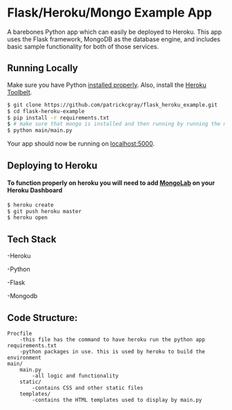 # Flask/Heroku/Mongo Example App

A barebones Python app which can easily be deployed to Heroku. This app uses the Flask framework, MongoDB as the database engine, and includes basic sample functionality for both of those services.

## Running Locally

Make sure you have Python [installed properly](http://install.python-guide.org).  Also, install the [Heroku Toolbelt](https://toolbelt.heroku.com/).

```sh
$ git clone https://github.com/patrickcgray/flask_heroku_example.git
$ cd flask-heroku-example
$ pip install -r requirements.txt
$ # make sure that mongo is installed and then running by running the mongod command
$ python main/main.py
```

Your app should now be running on [localhost:5000](http://localhost:5000/).

## Deploying to Heroku
#### To function properly on heroku you will need to add [MongoLab](https://mongolab.com/) on your Heroku Dashboard

```sh
$ heroku create
$ git push heroku master
$ heroku open
```

## Tech Stack
-Heroku

-Python

-Flask

-Mongodb

## Code Structure:
	Procfile
		-this file has the command to have heroku run the python app
	requirements.txt
		-python packages in use. this is used by heroku to build the environment
	main/
  	    main.py
  	    	-all logic and functionality
  	    static/
  	    	-contains CSS and other static files
  	    templates/
  	    	-contains the HTML templates used to display by main.py
